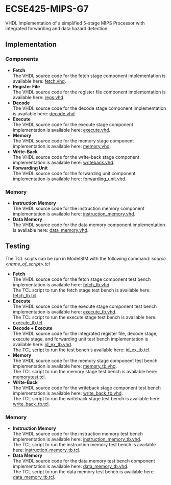 # ECSE425-MIPS-G7
VHDL implementation of a simplified 5-stage MIPS Processor with integrated forwarding and data hazard detection.

## **Implementation**

### **Components**
* **Fetch**  
The VHDL source code for the fetch stage component implementation is available here: [fetch.vhd](src/mips/fetch/fetch.vhd).
* **Register File**  
The VHDL source code for the register file component implementation is available here: [regs.vhd](src/mips/regster_file/regs.vhd).
* **Decode**  
The VHDL source code for the decode stage component implementation is available here: [decode.vhd](src/mips/decode/decode.vhd).
* **Execute**  
The VHDL source code for the execute stage component implementation is available here: [execute.vhd](src/mips/ex/execute.vhd).
* **Memory**  
The VHDL source code for the memory stage component implementation is available here: [memory.vhd](src/mips/memory_access/memory.vhd).
* **Write-Back**  
The VHDL source code for the write-back stage component implementation is available here: [writeback.vhd](src/mips/writeback/writeback.vhd).
* **Forwarding Unit**  
The VHDL source code for the forwarding unit component implementation is available here: [forwarding_unit.vhd](src/mips/forwarding/forwarding_unit.vhd).  

### **Memory**  
* **Instruction Memory**  
The VHDL source code for the instruction memory component implementation is available here: [instruction_memory.vhd](src/mips/memory/instruction_memory.vhd).
* **Data Memory**  
The VHDL source code for the data memory component implementation is available here: [data_memory.vhd](src/mips/memory/data_memory.vhd).

## **Testing**  
The TCL scipts can be run in ModelSIM with the following command: _source <name_of_script>.tcl_
* **Fetch**  
The VHDL source code for the fetch stage component test bench implementation is available here: [fetch_tb.vhd](src/mips/fetch/fetch_tb.vhd).  
The TCL script to run the fetch stage test bench is available here: [fetch_tb.tcl](src/mips/fetch/fetch_tb.tcl).
* **Execute**  
The VHDL source code for the execute stage component test bench implementation is available here: [execute_tb.vhd](src/mips/ex/execute_tb.vhd).  
The TCL script to run the execute stage test bench is available here: [execute_tb.tcl](src/mips/ex/execute_tb.tcl).
* **Decode + Execute**  
The VHDL source code for the integrated register file, decode stage, execute stage, and forwarding unit test bench implementation is available here: [id_ex_tb.vhd](src/mips/mips/id_ex_tb.vhd).  
The TCL script to run the test bench s available here: [id_ex_tb.tcl](src/mips/mips/id_ex_tb.tcl).  
* **Memory**  
The VHDL source code for the memory stage component test bench implementation is available here: [memory_tb.vhd](src/mips/memory_access/memory_tb.vhd).  
The TCL script to run the memory stage test bench is available here: [memorytest.tcl](src/mips/memory_access/memorytest.tcl).
* **Write-Back**  
The VHDL source code for the writeback stage component test bench implementation is available here: [write_back_tb.vhd](src/mips/writeback/write_back_tb.vhd).  
The TCL script to run the writeback stage test bench is available here: [write_back_tb.tcl](src/mips/writeback/write_back_tb.tcl).

### **Memory**  
* **Instruction Memory**  
The VHDL source code for the instruction memory test bench implementation is available here: [instruction_memory_tb.vhd](src/mips/memory/instruction_memory_tb.vhd).  
The TCL script to run the instruction memory test bench is available here: [instruction_memory_tb.tcl](src/mips/memory/instruction_memory_tb.tcl).
* **Data Memory**  
The VHDL source code for the data memory test bench component implementation is available here: [data_memory_tb.vhd](src/mips/memory/data_memory_tb.vhd).  
The TCL script to run the data memory test bench is available here: [data_memory_tb.tcl](src/mips/memory/data_memory_tb.tcl).
